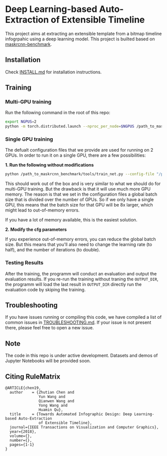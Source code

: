# Deep Learning-based Auto-Extraction of Extensible Timeline

This project aims at extracting an extensible template from a bitmap timeline infogrpahic using a deep learning model. This project is builted based on [maskrcnn-benchmark](https://github.com/facebookresearch/maskrcnn-benchmark).

## Installation

Check [INSTALL.md](INSTALL.md) for installation instructions.

## Training

### Multi-GPU training

Run the following command in the root of this repo:
```bash
export NGPUS=2
python -m torch.distributed.launch --nproc_per_node=$NGPUS /path_to_maskrcnn_benchmark/tools/train_net.py --config-file "path/to/config/file.yaml"
```

### Single GPU training

The defualt configuration files that we provide are used for running on 2 GPUs.
In order to run it on a single GPU, there are a few possibilities:

**1. Run the following without modifications**
```bash
python /path_to_maskrcnn_benchmark/tools/train_net.py --config-file "/path/to/config/file.yaml"
```
This should work out of the box and is very similar to what we should do for multi-GPU training.
But the drawback is that it will use much more GPU memory. The reason is that we set in the
configuration files a global batch size that is divided over the number of GPUs. So if we only
have a single GPU, this means that the batch size for that GPU will be 8x larger, which might lead
to out-of-memory errors.

If you have a lot of memory available, this is the easiest solution.

**2. Modify the cfg parameters**

If you experience out-of-memory errors, you can reduce the global batch size. But this means that
you'll also need to change the learning rate (to half), 
and the number of iterations (to double).

### Testing Results
After the training, the programm will conduct an evaluation and output the evaluation results. If you re-run the training without traning the `OUTPUT_DIR`,
the programm will load the last result in `OUTPUT_DIR` directly run the evaluation code by skiping the training.

## Troubleshooting
If you have issues running or compiling this code, we have compiled a list of common issues in
[TROUBLESHOOTING.md](TROUBLESHOOTING.md). If your issue is not present there, please feel
free to open a new issue.

## Note

The code in this repo is under active development.
Datasets and demos of Jupyter Notebooks will be provided soon.


## Citing RuleMatrix
```
@ARTICLE{chen19, 
  author    = {Zhutian Chen and
               Yun Wang and
               Qianwen Wang and
               Yong Wang and
               Huamin Qu},
  title     = {Towards Automated Infographic Design: Deep Learning-based Auto-Extraction
               of Extensible Timeline},
  journal={IEEE Transactions on Visualization and Computer Graphics}, 
  year={2018}, 
  volume={}, 
  number={}, 
  pages={1-1}
}
```